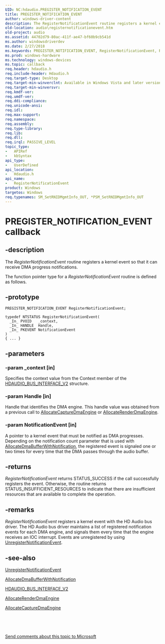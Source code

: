 ```yaml
---
UID: NC:hdaudio.PREGISTER_NOTIFICATION_EVENT
title: PREGISTER_NOTIFICATION_EVENT
author: windows-driver-content
description: The RegisterNotificationEvent routine registers a kernel event so that it can receive DMA progress notifications.The function pointer type for a RegisterNotificationEvent routine is defined as follows.
old-location: audio\registernotificationevent.htm
old-project: audio
ms.assetid: 44702d79-80ac-411f-ae47-bf60b9cb541d
ms.author: windowsdriverdev
ms.date: 2/27/2018
ms.keywords: PREGISTER_NOTIFICATION_EVENT, RegisterNotificationEvent, RegisterNotificationEvent callback function [Audio Devices], aud-prop2_fa7a1f01-c553-40df-971b-932f8da48353.xml, audio.registernotificationevent, hdaudio/RegisterNotificationEvent
ms.prod: windows-hardware
ms.technology: windows-devices
ms.topic: callback
req.header: hdaudio.h
req.include-header: Hdaudio.h
req.target-type: Desktop
req.target-min-winverclnt: Available in Windows Vista and later versions of Windows.
req.target-min-winversvr: 
req.kmdf-ver: 
req.umdf-ver: 
req.ddi-compliance: 
req.unicode-ansi: 
req.idl: 
req.max-support: 
req.namespace: 
req.assembly: 
req.type-library: 
req.lib: 
req.dll: 
req.irql: PASSIVE_LEVEL
topic_type:
-	APIRef
-	kbSyntax
api_type:
-	UserDefined
api_location:
-	Hdaudio.h
api_name:
-	RegisterNotificationEvent
product: Windows
targetos: Windows
req.typenames: SM_SetRNIDMgmtInfo_OUT, *PSM_SetRNIDMgmtInfo_OUT
---
```


# PREGISTER_NOTIFICATION_EVENT callback


## -description


The <i>RegisterNotificationEvent</i> routine registers a kernel event so that it can receive DMA progress notifications.

The function pointer type for a <i>RegisterNotificationEvent</i> routine is defined as follows.


## -prototype


````
PREGISTER_NOTIFICATION_EVENT RegisterNotificationEvent;

typedef NTSTATUS RegisterNotificationEvent(
  _In_ PVOID   _context,
  _In_ HANDLE  Handle,
  _In_ PKEVENT NotificationEvent
)
{ ... }
````


## -parameters




### -param _context [in]

Specifies the context value from the Context member of the <a href="..\hdaudio\ns-hdaudio-_hdaudio_bus_interface_v2.md">HDAUDIO_BUS_INTERFACE_V2</a> structure.


### -param Handle [in]

Handle that identifies the DMA engine. This handle value was obtained from a previous call to <a href="..\hdaudio\nc-hdaudio-pallocate_capture_dma_engine.md">AllocateCaptureDmaEngine</a> or <a href="..\hdaudio\nc-hdaudio-pallocate_render_dma_engine.md">AllocateRenderDmaEngine</a>.


### -param NotificationEvent [in]

A pointer to a kernel event that must be notified as DMA progresses.  Depending on the notification count parameter that is used with <a href="..\hdaudio\nc-hdaudio-pallocate_dma_buffer_with_notification.md">AllocateDmaBufferWithNotification</a>, the registered event is signaled one or two times for every time that the DMA passes through the audio buffer.


## -returns



<i>RegisterNotificationEvent</i> returns STATUS_SUCCESS if the call successfully registers the event. Otherwise, the routine returns STATUS_INSUFFICIENT_RESOURCES to indicate that there are insufficient resources that are available to complete the operation.




## -remarks



<i>RegisterNotificationEvent</i> registers a kernel event with the HD Audio bus driver.  The HD Audio bus driver maintains a list of registered notification events for each DMA engine, and signals them every time that the engine receives an IOC interrupt.  Events are unregistered by using <a href="..\hdaudio\nc-hdaudio-punregister_notification_event.md">UnregisterNotificationEvent</a>.




## -see-also

<a href="..\hdaudio\nc-hdaudio-punregister_notification_event.md">UnregisterNotificationEvent</a>



<a href="..\hdaudio\nc-hdaudio-pallocate_dma_buffer_with_notification.md">AllocateDmaBufferWithNotification</a>



<a href="..\hdaudio\ns-hdaudio-_hdaudio_bus_interface_v2.md">HDAUDIO_BUS_INTERFACE_V2</a>



<a href="..\hdaudio\nc-hdaudio-pallocate_render_dma_engine.md">AllocateRenderDmaEngine</a>



<a href="..\hdaudio\nc-hdaudio-pallocate_capture_dma_engine.md">AllocateCaptureDmaEngine</a>



 

 

<a href="mailto:wsddocfb@microsoft.com?subject=Documentation%20feedback [audio\audio]:%20PREGISTER_NOTIFICATION_EVENT callback function%20 RELEASE:%20(2/27/2018)&amp;body=%0A%0APRIVACY STATEMENT%0A%0AWe use your feedback to improve the documentation. We don't use your email address for any other purpose, and we'll remove your email address from our system after the issue that you're reporting is fixed. While we're working to fix this issue, we might send you an email message to ask for more info. Later, we might also send you an email message to let you know that we've addressed your feedback.%0A%0AFor more info about Microsoft's privacy policy, see http://privacy.microsoft.com/en-us/default.aspx." title="Send comments about this topic to Microsoft">Send comments about this topic to Microsoft</a>

